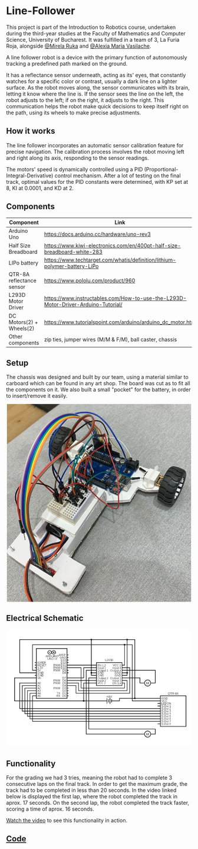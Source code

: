 # Line-Follower
This project is part of the Introduction to Robotics course, undertaken during the third-year studies at the Faculty of Mathematics and Computer Science, University of Bucharest. It was fulfilled in a team of 3, La Furia Roja, alongside [@Mirela Ruka](https://github.com/Mirela89) and [@Alexia Maria Vasilache](https://github.com/alexia-maria).


A line follower robot is a device with the primary function of autonomously tracking a predefined path marked on the ground. 

It has a reflectance sensor underneath, acting as its' eyes, that constantly watches for a specific color or contrast, usually a dark line on a lighter surface. As the robot moves along, the sensor communicates with its brain, letting it know where the line is. If the sensor sees the line on the left, the robot adjusts to the left; if on the right, it adjusts to the right. This communication helps the robot make quick decisions to keep itself right on the path, using its wheels to make precise adjustments. 

## How it works
The line follower incorporates an automatic sensor calibration feature for precise navigation. The calibration process involves the robot moving left and right along its axis, responding to the sensor readings.

The motors' speed is dynamically controlled using a PID (Proportional-Integral-Derivative) control mechanism. After a lot of testing on the final track, optimal values for the PID constants were determined, with KP set at 8, KI at 0.0001, and KD at 2.

## Components

| Component  | Link |
| ------------- | ------------- |
| Arduino Uno  | https://docs.arduino.cc/hardware/uno-rev3|
| Half Size Breadboard  | https://www.kiwi-electronics.com/en/400pt-half-size-breadboard-white-283|
| LIPo battery | https://www.techtarget.com/whatis/definition/lithium-polymer-battery-LiPo|
| QTR-8A reflectance sensor  | https://www.pololu.com/product/960|
| L293D Motor Driver | https://www.instructables.com/How-to-use-the-L293D-Motor-Driver-Arduino-Tutorial/  |
| DC Motors(2) + Wheels(2) | https://www.tutorialspoint.com/arduino/arduino_dc_motor.htm |
| Other components | zip ties, jumper wires (M/M & F/M), ball caster, chassis |

## Setup
The chassis was designed and built by our team, using a material similar to carboard which can be found in any art shop. The board was cut as to fit all the components on it. We also built a small "pocket" for the battery, in order to insert/remove it easily.
<p align="center">
  <img src="lineF/chassis.jpeg" alt="Chassis" width="500">
</p>

## Electrical Schematic
<p align="center">
  <img src="lineF/lineFollowerElectrical.png" alt="Circuit Diagram" width="500">
</p>

## Functionality
For the grading we had 3 tries, meaning the robot had to complete 3 consecutive laps on the final track. In order to get the maximum grade, the track had to be completed in less than 20 seconds. In the video linked below is displayed the first lap, where the robot completed the track in aprox. 17 seconds. On the second lap, the robot completed the track faster, scoring a time of aprox. 16 seconds.

[Watch the video](https://www.youtube.com/shorts/_sgrDiwM9yc) to see this functionality in action.

## [Code](https://github.com/Mirela89/Line-Follower/blob/main/lineF/lineF.ino)
